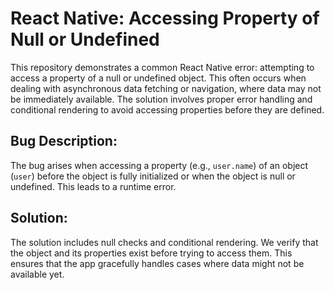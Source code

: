 # React Native: Accessing Property of Null or Undefined

This repository demonstrates a common React Native error: attempting to access a property of a null or undefined object.  This often occurs when dealing with asynchronous data fetching or navigation, where data may not be immediately available.  The solution involves proper error handling and conditional rendering to avoid accessing properties before they are defined.

## Bug Description:
The bug arises when accessing a property (e.g., `user.name`) of an object (`user`) before the object is fully initialized or when the object is null or undefined. This leads to a runtime error.

## Solution:
The solution includes null checks and conditional rendering.  We verify that the object and its properties exist before trying to access them.  This ensures that the app gracefully handles cases where data might not be available yet.